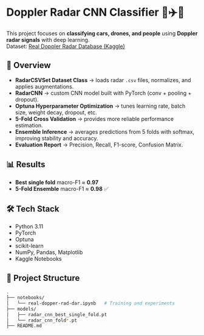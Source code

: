 # Doppler Radar CNN Classifier 🚗✈️🧍

This project focuses on **classifying cars, drones, and people** using **Doppler radar signals** with deep learning.  
Dataset: [Real Doppler Radar Database (Kaggle)](https://www.kaggle.com/datasets/iroldan/real-doppler-raddar-database)

## 🚀 Overview
- **RadarCSVSet Dataset Class** → loads radar `.csv` files, normalizes, and applies augmentations.  
- **RadarCNN** → custom CNN model built with PyTorch (conv + pooling + dropout).  
- **Optuna Hyperparameter Optimization** → tunes learning rate, batch size, weight decay, dropout, etc.  
- **5-Fold Cross Validation** → provides more reliable performance estimation.  
- **Ensemble Inference** → averages predictions from 5 folds with softmax, improving stability and accuracy.  
- **Evaluation Report** → Precision, Recall, F1-score, Confusion Matrix.  

## 📊 Results
- **Best single fold** macro-F1 ≈ **0.97**  
- **5-Fold Ensemble** macro-F1 ≈ **0.98** ✅  

## 🛠 Tech Stack
- Python 3.11  
- PyTorch  
- Optuna  
- scikit-learn  
- NumPy, Pandas, Matplotlib  
- Kaggle Notebooks  

## 📂 Project Structure
```bash
.
├── notebooks/
│   └── real-dopper-rad-dar.ipynb   # Training and experiments
├── models/
│   ├── radar_cnn_best_single_fold.pt
│   └── radar_cnn_fold*.pt
├── README.md

